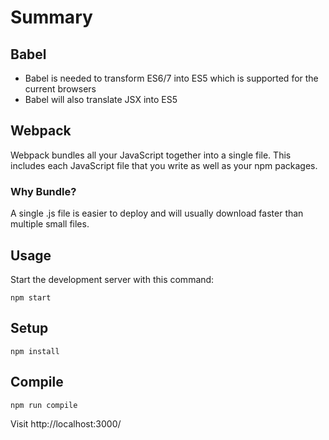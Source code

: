 # Summary

## Babel
- Babel is needed to transform ES6/7 into ES5 which is supported for the current browsers
- Babel will also translate JSX into ES5

## Webpack
Webpack bundles all your JavaScript together into a single file. This includes each JavaScript file that you write as well as your npm packages.

### Why Bundle?
A single .js file is easier to deploy and will usually download faster than multiple small files.

Usage
---
 
Start the development server with this command:
 
```
npm start
```
 
 
 
Setup
---
 
```
npm install
```
 
 
 
Compile
---
 
```
npm run compile
```

Visit http://localhost:3000/